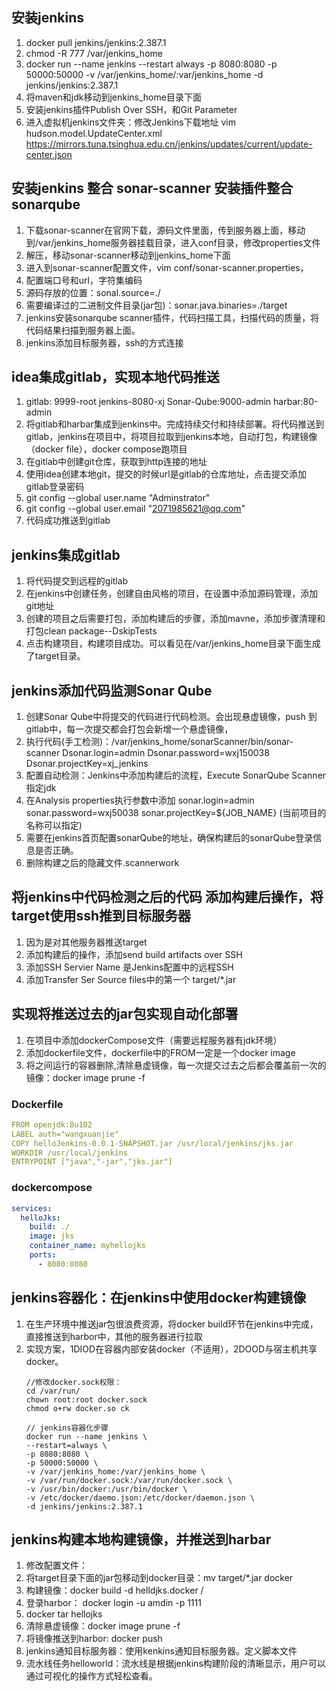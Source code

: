 ## 安装jenkins
1. docker pull jenkins/jenkins:2.387.1
3. chmod -R 777 /var/jenkins_home
3. docker run --name jenkins --restart always -p 8080:8080 -p 50000:50000 -v /var/jenkins_home/:var/jenkins_home -d jenkins/jenkins:2.387.1
4. 将maven和jdk移动到jenkins_home目录下面
5. 安装jenkins插件Publish Over SSH，和Git Parameter
6. 进入虚拟机jenkins文件夹：修改Jenkins下载地址   vim hudson.model.UpdateCenter.xml
<url>https://mirrors.tuna.tsinghua.edu.cn/jenkins/updates/current/update-center.json</url>

## 安装jenkins 整合 sonar-scanner 安装插件整合sonarqube
1. 下载sonar-scanner在官网下载，源码文件里面，传到服务器上面，移动到/var/jenkins_home服务器挂载目录，进入conf目录，修改properties文件
2. 解压，移动sonar-scanner移动到jenkins_home下面
3. 进入到sonar-scanner配置文件，vim conf/sonar-scanner.properties，
4. 配置端口号和url，字符集编码
5. 源码存放的位置：sonal.source=./
6. 需要编译过的二进制文件目录(jar包)：sonar.java.binaries=./target
7. jenkins安装sonarqube scanner插件，代码扫描工具，扫描代码的质量，将代码结果扫描到服务器上面。
8. jenkins添加目标服务器，ssh的方式连接

## idea集成gitlab，实现本地代码推送
1. gitlab: 9999-root  jenkins-8080-xj  Sonar-Qube:9000-admin   harbar:80-admin
2. 将gitlab和harbar集成到jenkins中。完成持续交付和持续部署。将代码推送到gitlab，jenkins在项目中，将项目拉取到jenkins本地，自动打包，构建镜像（docker file），docker compose跑项目
3. 在gitlab中创建git仓库，获取到http连接的地址
4. 使用idea创建本地git，提交的时候url是gitlab的仓库地址，点击提交添加gitlab登录密码
5. git config --global user.name "Adminstrator"
6. git config --global user.email "2071985621@qq.com"
7. 代码成功推送到gitlab

## jenkins集成gitlab
1. 将代码提交到远程的gitlab
2. 在jenkins中创建任务，创建自由风格的项目，在设置中添加源码管理，添加git地址
3. 创建的项目之后需要打包，添加构建后的步骤，添加mavne，添加步骤清理和打包clean package--DskipTests
4. 点击构建项目，构建项目成功。可以看见在/var/jenkins_home目录下面生成了target目录。

## jenkins添加代码监测Sonar Qube
1. 创建Sonar Qube中将提交的代码进行代码检测。会出现悬虚镜像，push 到gitlab中，每一次提交都会打包会新增一个悬虚镜像，
2. 执行代码(手工检测)：/var/jenkins_home/sonarScanner/bin/sonar-scanner Dsonar.login=admin Dsonar.password=wxj150038 Dsonar.projectKey=xj_jenkins
3. 配置自动检测：Jenkins中添加构建后的流程，Execute SonarQube Scanner 指定jdk
4. 在Analysis properties执行参数中添加  sonar.login=admin  sonar.password=wxj50038  sonar.projectKey=${JOB_NAME}  (当前项目的名称可以指定)
5. 需要在jenkins首页配置sonarQube的地址，确保构建后的sonarQube登录信息是否正确。
6. 删除构建之后的隐藏文件.scannerwork

## 将jenkins中代码检测之后的代码 添加构建后操作，将target使用ssh推到目标服务器
1. 因为是对其他服务器推送target
2. 添加构建后的操作，添加send build artifacts over SSH
3. 添加SSH Servier Name 是Jenkins配置中的远程SSH
4. 添加Transfer Ser Source files中的第一个  target/*.jar

## 实现将推送过去的jar包实现自动化部署
1. 在项目中添加dockerCompose文件（需要远程服务器有jdk环境）
2. 添加dockerfile文件，dockerfile中的FROM一定是一个docker image
3. 将之间运行的容器删除,清除悬虚镜像，每一次提交过去之后都会覆盖前一次的镜像：docker image prune -f

### Dockerfile
``` yml
FROM openjdk:8u102
LABEL auth="wangxuanjie"
COPY helloJenkins-0.0.1-SNAPSHOT.jar /usr/local/jenkins/jks.jar
WORKDIR /usr/local/jenkins
ENTRYPOINT ["java","-jar","jks.jar"]
```
### dockercompose
``` yml
services:
  helloJks:
    build: ./
    image: jks
    container_name: myhellojks
    ports:
      - 8080:8080
```

## jenkins容器化：在jenkins中使用docker构建镜像
1. 在生产环境中推送jar包很浪费资源，将docker build环节在jenkins中完成，直接推送到harbor中，其他的服务器进行拉取
2. 实现方案，1DIOD在容器内部安装docker（不适用），2DOOD与宿主机共享docker。
   ``` shell
   //修改docker.sock权限：
   cd /var/run/
   chown root:root docker.sock
   chmod o+rw docker.so ck

   // jenkins容器化步骤
   docker run --name jenkins \
   --restart=always \
   -p 8080:8080 \
   -p 50000:50000 \
   -v /var/jenkins_home:/var/jenkins_home \
   -v /var/run/docker.sock:/var/run/docker.sock \
   -v /usr/bin/docker:/usr/bin/docker \
   -v /etc/docker/daemo.json:/etc/docker/daemon.json \
   -d jenkins/jenkins:2.387.1
   ```
## jenkins构建本地构建镜像，并推送到harbar
1. 修改配置文件：
2. 将target目录下面的jar包移动到docker目录：mv target/*.jar docker
3. 构建镜像：docker build -d helldjks.docker /
4. 登录harbor： docker login -u amdin -p 1111
5. docker tar hellojks
6. 清除悬虚镜像：docker image prune -f
7. 将镜像推送到harbor: docker push
8. jenkins通知目标服务器：使用kenkins通知目标服务器。定义脚本文件
9. 流水线任务helloworld：流水线是根据jenkins构建阶段的清晰显示，用户可以通过可视化的操作方式轻松查看。

